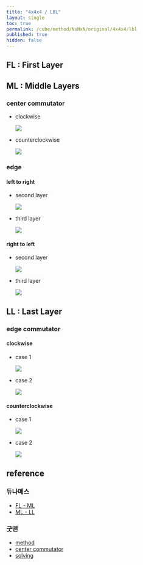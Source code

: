 ```yaml
---
title: "4x4x4 / LBL"
layout: single
toc: true
permalink: /cube/method/NxNxN/original/4x4x4/lbl
published: true
hidden: false
---
```


<head>
  <base target="_blank">
  <style>
    img {
      max-width:350px;
    }
  </style>
</head>



## FL : First Layer


## ML : Middle Layers

### center commutator

- clockwise

  <a href="https://alpha.twizzle.net/edit/?puzzle=4x4x4&stickering=centers-only&alg=2L%27+U%27+2R+U+2L+U%27+2R%27+U&setup-alg=x2+2F+2U+2F%27+2R+F2+2R%27+F">
    <img src="https://user-images.githubusercontent.com/92285528/215314201-4d2e3860-24a1-403b-90f4-bd39beb46ed3.png">
  </a>

- counterclockwise

  <a href="https://alpha.twizzle.net/edit/?puzzle=4x4x4&alg=2R+U+2L%27+U%27+2R%27+U+2L+U%27&stickering=centers-only&setup-alg=x2+2F+2D%27+2F%27+F2+2L%27+F2+2L+F%27">
    <img src="https://user-images.githubusercontent.com/92285528/215314483-8a14a52f-0e0c-4312-b594-574435a131bf.png">
  </a>

### edge

#### left to right

- second layer

  <a href="https://alpha.twizzle.net/edit/?puzzle=4x4x4&setup-anchor=end&alg=U+R+U+R%27+U%27+2F+U+R+U%27+R%27+2F%27&stickering=F2L">
    <img src="https://user-images.githubusercontent.com/92285528/215315279-822622c0-0a86-42a2-8c5b-57e8a6a5edd3.png">
  </a>

- third layer

  <a href="https://alpha.twizzle.net/edit/?puzzle=4x4x4&alg=U+R+U+R%27+U%27+2B%27+U+R+U%27+R%27+2B&setup-anchor=end&stickering=F2L">
    <img src="https://user-images.githubusercontent.com/92285528/215315327-817d29eb-55da-48a9-968b-c7be6e2d4bd9.png">
  </a>

#### right to left

- second layer

  <a href="https://alpha.twizzle.net/edit/?puzzle=4x4x4&setup-anchor=end&alg=U%27+F%27+U%27+F+U+2R%27+U%27+F%27+U+F+2R&stickering=F2L">
    <img src="https://user-images.githubusercontent.com/92285528/215315377-28fba903-7468-40bb-9619-6f16945deb52.png">
  </a>

- third layer

  <a href="https://alpha.twizzle.net/edit/?puzzle=4x4x4&setup-anchor=end&alg=U%27+F%27+U%27+F+U+2L+U%27+F%27+U+F+2L%27&stickering=F2L">
    <img src="https://user-images.githubusercontent.com/92285528/215315416-4052af60-b076-4576-8fce-1a74481fa4e8.png">
  </a>



## LL : Last Layer

### edge commutator

#### clockwise

- case 1

  <a href="https://alpha.twizzle.net/edit/?puzzle=4x4x4&setup-anchor=end&stickering=ELL&alg=2F%27+L%27+B+L+2F+L%27+B%27+L">
    <img src="https://user-images.githubusercontent.com/92285528/215314828-9e73dc05-51eb-4f7f-bb0d-157ae8d31cb5.png">
  </a>

- case 2

  <a href="https://alpha.twizzle.net/edit/?puzzle=4x4x4&setup-anchor=end&stickering=ELL&alg=2F%27+U%27+L+U+L%27+2F+L+U%27+L%27+U">
    <img src="https://user-images.githubusercontent.com/92285528/215314943-0a0d0cc9-9600-4b68-b391-4e96d2a404b2.png">
  </a>

#### counterclockwise

- case 1

  <a href="https://alpha.twizzle.net/edit/?puzzle=4x4x4&setup-anchor=end&stickering=ELL&alg=2F+R+B%27+R%27+2F%27+R+B+R%27">
    <img src="https://user-images.githubusercontent.com/92285528/215315041-2ede679f-078a-417d-a7de-6a11b181622c.png">
  </a>

- case 2

  <a href="https://alpha.twizzle.net/edit/?puzzle=4x4x4&setup-anchor=end&stickering=ELL&alg=2F+U+R%27+U%27+R+2F%27+R%27+U+R+U%27">
    <img src="https://user-images.githubusercontent.com/92285528/215315065-7ef20fbb-aa09-483b-81d6-b750d5834e98.png">
  </a>



## reference

### 듀나메스

- [FL - ML](https://youtu.be/_Hbf2TpsoUI)
- [ML - LL](https://youtu.be/MtVIzF3Umyo)

### 굿맨

- [method](https://youtu.be/D_UYYz_OwOM)
- [center commutator](https://youtu.be/HsUH_K_921w)
- [solving](https://youtu.be/iRoivG7Te40)
